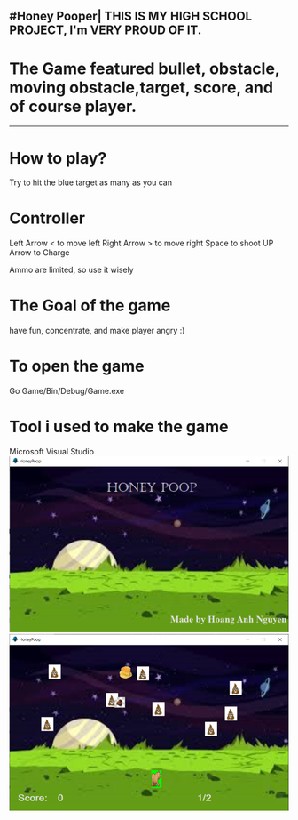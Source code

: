 #Honey Pooper| THIS IS MY HIGH SCHOOL PROJECT, I'm VERY PROUD OF IT.
----------------------------------------------------------
# The Game featured bullet, obstacle, moving obstacle,target, score, and of course player.
----------------------------------------------------------
# How to play?
Try to hit the blue target as many as you can
# Controller
Left Arrow < to move left
Right Arrow > to move right
Space to shoot
UP Arrow to Charge

Ammo are limited, so use it wisely

# The Goal of the game
have fun, concentrate, and make player angry :)

# To open the game
Go Game/Bin/Debug/Game.exe

# Tool i used to make the game

Microsoft Visual Studio
![alt text](./Game/Img/Menu.png)
![alt text](./Game/Img/GamePlay.png)

